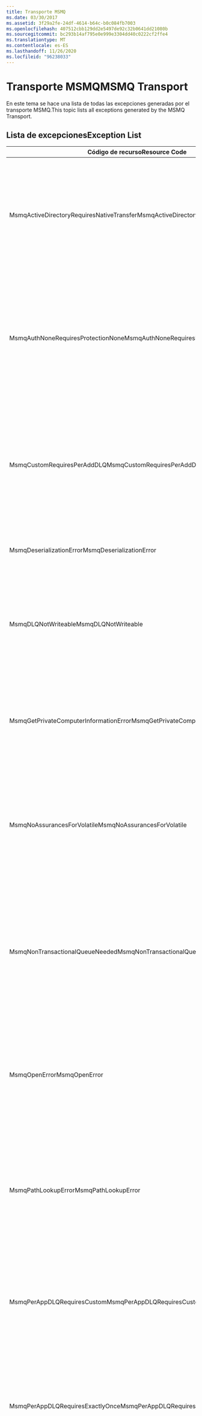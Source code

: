 ```yaml
---
title: Transporte MSMQ
ms.date: 03/30/2017
ms.assetid: 3f29a2fe-24df-4614-b64c-b0c084fb7003
ms.openlocfilehash: 407512cbb129dd2e5497de92c32b0641dd21080b
ms.sourcegitcommit: bc293b14af795e0e999e3304dd40c0222cf2ffe4
ms.translationtype: MT
ms.contentlocale: es-ES
ms.lasthandoff: 11/26/2020
ms.locfileid: "96238033"
---
```

# <a name="msmq-transport"></a><span data-ttu-id="9fc1c-102">Transporte MSMQ</span><span class="sxs-lookup"><span data-stu-id="9fc1c-102">MSMQ Transport</span></span>

<span data-ttu-id="9fc1c-103">En este tema se hace una lista de todas las excepciones generadas por el transporte MSMQ.</span><span class="sxs-lookup"><span data-stu-id="9fc1c-103">This topic lists all exceptions generated by the MSMQ Transport.</span></span>  
  
## <a name="exception-list"></a><span data-ttu-id="9fc1c-104">Lista de excepciones</span><span class="sxs-lookup"><span data-stu-id="9fc1c-104">Exception List</span></span>  
  
|<span data-ttu-id="9fc1c-105">Código de recurso</span><span class="sxs-lookup"><span data-stu-id="9fc1c-105">Resource Code</span></span>|<span data-ttu-id="9fc1c-106">Cadena de recurso</span><span class="sxs-lookup"><span data-stu-id="9fc1c-106">Resource String</span></span>|  
|-------------------|---------------------|  
|<span data-ttu-id="9fc1c-107">MsmqActiveDirectoryRequiresNativeTransfer</span><span class="sxs-lookup"><span data-stu-id="9fc1c-107">MsmqActiveDirectoryRequiresNativeTransfer</span></span>|<span data-ttu-id="9fc1c-108">Error de la validación del enlace para el mensaje.</span><span class="sxs-lookup"><span data-stu-id="9fc1c-108">The binding validation for the message failed.</span></span> <span data-ttu-id="9fc1c-109">El cliente no puede enviar mensajes.</span><span class="sxs-lookup"><span data-stu-id="9fc1c-109">The client cannot send messages.</span></span> <span data-ttu-id="9fc1c-110">Un conflicto en las propiedades del enlace produjo este error.</span><span class="sxs-lookup"><span data-stu-id="9fc1c-110">A conflict in the binding properties caused this failure.</span></span> <span data-ttu-id="9fc1c-111">UseActiveDirectory está establecido en true y QueueTransferProtocol se establece en Native.</span><span class="sxs-lookup"><span data-stu-id="9fc1c-111">The UseActiveDirectory is set to true and QueueTransferProtocol is set to Native.</span></span> <span data-ttu-id="9fc1c-112">Para resolver el conflicto, corrija una de las propiedades.</span><span class="sxs-lookup"><span data-stu-id="9fc1c-112">To resolve the conflict, correct one of the properties.</span></span>|  
|<span data-ttu-id="9fc1c-113">MsmqAuthNoneRequiresProtectionNone</span><span class="sxs-lookup"><span data-stu-id="9fc1c-113">MsmqAuthNoneRequiresProtectionNone</span></span>|<span data-ttu-id="9fc1c-114">Error en la validación del enlace para el servicio.</span><span class="sxs-lookup"><span data-stu-id="9fc1c-114">The binding validation for the service failed.</span></span> <span data-ttu-id="9fc1c-115">No se puede iniciar el punto de conexión de servicio o el cliente.</span><span class="sxs-lookup"><span data-stu-id="9fc1c-115">The service endpoint or the client cannot be started.</span></span> <span data-ttu-id="9fc1c-116">Un conflicto en las propiedades del enlace produjo este error.</span><span class="sxs-lookup"><span data-stu-id="9fc1c-116">A conflict in the binding properties caused this failure.</span></span> <span data-ttu-id="9fc1c-117">MsmqAuthenticationMode se establece en None y MsmqProtectionLevel no se establece en None.</span><span class="sxs-lookup"><span data-stu-id="9fc1c-117">The MsmqAuthenticationMode is set to None and MsmqProtectionLevel is not set to None.</span></span> <span data-ttu-id="9fc1c-118">Para resolver el conflicto, corrija una de las propiedades.</span><span class="sxs-lookup"><span data-stu-id="9fc1c-118">To resolve to conflict, correct one of the properties.</span></span>|  
|<span data-ttu-id="9fc1c-119">MsmqCustomRequiresPerAddDLQ</span><span class="sxs-lookup"><span data-stu-id="9fc1c-119">MsmqCustomRequiresPerAddDLQ</span></span>|<span data-ttu-id="9fc1c-120">Error de la validación del enlace para el mensaje.</span><span class="sxs-lookup"><span data-stu-id="9fc1c-120">The binding validation for the message failed.</span></span> <span data-ttu-id="9fc1c-121">El cliente no puede enviar los mensajes.</span><span class="sxs-lookup"><span data-stu-id="9fc1c-121">The client cannot send the message.</span></span> <span data-ttu-id="9fc1c-122">DeadLetterQueue está establecido en Custom, pero no se especifica CustomDeadLetterQueue.</span><span class="sxs-lookup"><span data-stu-id="9fc1c-122">The DeadLetterQueue is set to Custom, but the CustomDeadLetterQueue is not specified.</span></span> <span data-ttu-id="9fc1c-123">Especifique el URI de la cola de mensajes no enviados de cada aplicación en la propiedad CustomDeadLetterQueue.</span><span class="sxs-lookup"><span data-stu-id="9fc1c-123">Specify the URI of the dead letter queue for each application in the CustomDeadLetterQueue property.</span></span>|  
|<span data-ttu-id="9fc1c-124">MsmqDeserializationError</span><span class="sxs-lookup"><span data-stu-id="9fc1c-124">MsmqDeserializationError</span></span>|<span data-ttu-id="9fc1c-125">Se encontró un error al deserializar el mensaje XML.</span><span class="sxs-lookup"><span data-stu-id="9fc1c-125">An error was encountered while deserializing the XML message.</span></span> <span data-ttu-id="9fc1c-126">El mensaje no se puede recibir y se quita.</span><span class="sxs-lookup"><span data-stu-id="9fc1c-126">The message cannot be received and is dropped.</span></span>|  
|<span data-ttu-id="9fc1c-127">MsmqDLQNotWriteable</span><span class="sxs-lookup"><span data-stu-id="9fc1c-127">MsmqDLQNotWriteable</span></span>|<span data-ttu-id="9fc1c-128">Error en la validación del enlace para el cliente.</span><span class="sxs-lookup"><span data-stu-id="9fc1c-128">The binding validation for the client failed.</span></span> <span data-ttu-id="9fc1c-129">El cliente no puede enviar un mensaje.</span><span class="sxs-lookup"><span data-stu-id="9fc1c-129">The client cannot send a message.</span></span> <span data-ttu-id="9fc1c-130">La cola de mensajes no enviados especificada no existe o no se puede escribir en ella.</span><span class="sxs-lookup"><span data-stu-id="9fc1c-130">The specified dead-letter queue does not exist or cannot be written.</span></span> <span data-ttu-id="9fc1c-131">Asegúrese de que la cola existe con la autorización apropiada para escribir en ella.</span><span class="sxs-lookup"><span data-stu-id="9fc1c-131">Ensure the queue exists with the proper authorization to write to it.</span></span>|  
|<span data-ttu-id="9fc1c-132">MsmqGetPrivateComputerInformationError</span><span class="sxs-lookup"><span data-stu-id="9fc1c-132">MsmqGetPrivateComputerInformationError</span></span>|<span data-ttu-id="9fc1c-133">Error en la comprobación de la versión con el error especificado.</span><span class="sxs-lookup"><span data-stu-id="9fc1c-133">The version check failed with the specified error.</span></span> <span data-ttu-id="9fc1c-134">No se puede detectar la versión de MSMQ. Se producirá un error en todas las operaciones que estén en el canal en cola.</span><span class="sxs-lookup"><span data-stu-id="9fc1c-134">The version of MSMQ cannot be detected All operations that are on the queued channel will fail.</span></span> <span data-ttu-id="9fc1c-135">Asegúrese de que MSMQ está instalado y disponible.</span><span class="sxs-lookup"><span data-stu-id="9fc1c-135">Ensure that MSMQ is installed and is available.</span></span>|  
|<span data-ttu-id="9fc1c-136">MsmqNoAssurancesForVolatile</span><span class="sxs-lookup"><span data-stu-id="9fc1c-136">MsmqNoAssurancesForVolatile</span></span>|<span data-ttu-id="9fc1c-137">Error en la validación del enlace para el servicio.</span><span class="sxs-lookup"><span data-stu-id="9fc1c-137">The binding validation for the service failed.</span></span> <span data-ttu-id="9fc1c-138">No se puede iniciar el punto de conexión de servicio o el cliente.</span><span class="sxs-lookup"><span data-stu-id="9fc1c-138">The service endpoint or the client cannot be started.</span></span> <span data-ttu-id="9fc1c-139">La propiedad ExactlyOnce está establecida en true y la propiedad Durable está establecida en false.</span><span class="sxs-lookup"><span data-stu-id="9fc1c-139">The ExactlyOnce property is set to true and the Durable property is set to false.</span></span> <span data-ttu-id="9fc1c-140">Esto no se admite.</span><span class="sxs-lookup"><span data-stu-id="9fc1c-140">This is not supported.</span></span> <span data-ttu-id="9fc1c-141">Para resolver el conflicto, corrija una de estas propiedades.</span><span class="sxs-lookup"><span data-stu-id="9fc1c-141">To resolve the conflict, correct one of these properties.</span></span>|  
|<span data-ttu-id="9fc1c-142">MsmqNonTransactionalQueueNeeded</span><span class="sxs-lookup"><span data-stu-id="9fc1c-142">MsmqNonTransactionalQueueNeeded</span></span>|<span data-ttu-id="9fc1c-143">Se detectó una desigualdad entre el enlace y la configuración de cola de MSMQ.</span><span class="sxs-lookup"><span data-stu-id="9fc1c-143">A mismatch between the binding and MSMQ queue configuration was detected.</span></span> <span data-ttu-id="9fc1c-144">No se puede iniciar el extremo de servicio.</span><span class="sxs-lookup"><span data-stu-id="9fc1c-144">The service endpoint cannot be started.</span></span> <span data-ttu-id="9fc1c-145">La propiedad ExactlyOnce está establecida en false y la cola de la que leer los mensajes es una cola transaccional.</span><span class="sxs-lookup"><span data-stu-id="9fc1c-145">The ExactlyOnce property is set to false and the queue to read messages from is a transactional queue.</span></span> <span data-ttu-id="9fc1c-146">Corrija el error estableciendo la propiedad ExactlyOnce en true o cree un enlace no transaccional.</span><span class="sxs-lookup"><span data-stu-id="9fc1c-146">Correct the error by setting the ExactlyOnce property to true or create a non-transactional binding.</span></span>|  
|<span data-ttu-id="9fc1c-147">MsmqOpenError</span><span class="sxs-lookup"><span data-stu-id="9fc1c-147">MsmqOpenError</span></span>|<span data-ttu-id="9fc1c-148">Se produjo un error al abrir la cola especificada.</span><span class="sxs-lookup"><span data-stu-id="9fc1c-148">An error occurred while opening the specified queue.</span></span> <span data-ttu-id="9fc1c-149">El mensaje no se puede enviar o recibir desde la cola.</span><span class="sxs-lookup"><span data-stu-id="9fc1c-149">The message cannot be sent or received from the queue.</span></span> <span data-ttu-id="9fc1c-150">Asegúrese de que MSMQ está instalado y ejecutándose.</span><span class="sxs-lookup"><span data-stu-id="9fc1c-150">Ensure that MSMQ is installed and running.</span></span> <span data-ttu-id="9fc1c-151">También asegúrese de que la cola está disponible para abrir con la autorización y el modo de acceso necesario.</span><span class="sxs-lookup"><span data-stu-id="9fc1c-151">Also ensure that the queue is available to open with the required access mode and authorization.</span></span>|  
|<span data-ttu-id="9fc1c-152">MsmqPathLookupError</span><span class="sxs-lookup"><span data-stu-id="9fc1c-152">MsmqPathLookupError</span></span>|<span data-ttu-id="9fc1c-153">Se produjo un error al convertir el nombre de ruta de la cola especificado en el nombre de formato.</span><span class="sxs-lookup"><span data-stu-id="9fc1c-153">An error occurred when converting the specified queue path name to the format name.</span></span> <span data-ttu-id="9fc1c-154">Error en todas las operaciones del canal en cola.</span><span class="sxs-lookup"><span data-stu-id="9fc1c-154">All operations on the queued channel failed.</span></span> <span data-ttu-id="9fc1c-155">Asegúrese de que la dirección de la cola es válida.</span><span class="sxs-lookup"><span data-stu-id="9fc1c-155">Ensure that the queue address is valid.</span></span> <span data-ttu-id="9fc1c-156">MSMQ debe estar instalado con la integración de Active Directory habilitada y se ha de poder obtener acceso a él.</span><span class="sxs-lookup"><span data-stu-id="9fc1c-156">MSMQ must be installed with Active Directory integration enabled and access to it is available.</span></span>|  
|<span data-ttu-id="9fc1c-157">MsmqPerAppDLQRequiresCustom</span><span class="sxs-lookup"><span data-stu-id="9fc1c-157">MsmqPerAppDLQRequiresCustom</span></span>|<span data-ttu-id="9fc1c-158">Error en la validación del enlace en el cliente.</span><span class="sxs-lookup"><span data-stu-id="9fc1c-158">The binding validation on the client failed.</span></span> <span data-ttu-id="9fc1c-159">El cliente no puede enviar mensajes.</span><span class="sxs-lookup"><span data-stu-id="9fc1c-159">The client cannot send messages.</span></span> <span data-ttu-id="9fc1c-160">La propiedad CustomDeadLetterQueue se establece, pero la propiedad DeadLetterQueue no se establece en Custom.</span><span class="sxs-lookup"><span data-stu-id="9fc1c-160">The CustomDeadLetterQueue property is set, but the DeadLetterQueue property is not set to Custom.</span></span> <span data-ttu-id="9fc1c-161">Establezca la propiedad DeadLetterQueue en Custom.</span><span class="sxs-lookup"><span data-stu-id="9fc1c-161">Set the DeadLetterQueue property to Custom.</span></span>|  
|<span data-ttu-id="9fc1c-162">MsmqPerAppDLQRequiresExactlyOnce</span><span class="sxs-lookup"><span data-stu-id="9fc1c-162">MsmqPerAppDLQRequiresExactlyOnce</span></span>|<span data-ttu-id="9fc1c-163">Error en la validación del enlace para el cliente.</span><span class="sxs-lookup"><span data-stu-id="9fc1c-163">The binding validation for the client failed.</span></span> <span data-ttu-id="9fc1c-164">El cliente no puede enviar mensajes.</span><span class="sxs-lookup"><span data-stu-id="9fc1c-164">The client cannot send messages.</span></span> <span data-ttu-id="9fc1c-165">Un conflicto en las propiedades del enlace está causando este error.</span><span class="sxs-lookup"><span data-stu-id="9fc1c-165">A conflict in the binding properties is causing the failure.</span></span> <span data-ttu-id="9fc1c-166">Para utilizar la cola de mensajes no enviados personalizada, ExactlyOnce debe establecerse en true para resolver el conflicto.</span><span class="sxs-lookup"><span data-stu-id="9fc1c-166">To use the custom dead-letter queue, ExactlyOnce must be set to true to resolve to conflict.</span></span>|  
|<span data-ttu-id="9fc1c-167">MsmqPerAppDLQRequiresMsmq4</span><span class="sxs-lookup"><span data-stu-id="9fc1c-167">MsmqPerAppDLQRequiresMsmq4</span></span>|<span data-ttu-id="9fc1c-168">Se detectó una desigualdad entre el enlace y la configuración de MSMQ.</span><span class="sxs-lookup"><span data-stu-id="9fc1c-168">A mismatch between the binding and MSMQ configuration was detected.</span></span> <span data-ttu-id="9fc1c-169">El cliente no puede enviar mensajes.</span><span class="sxs-lookup"><span data-stu-id="9fc1c-169">The client cannot send messages.</span></span> <span data-ttu-id="9fc1c-170">Para utilizar la cola de mensajes no enviados personalizada, debe tener la versión 4.0 o posterior de MSMQ.</span><span class="sxs-lookup"><span data-stu-id="9fc1c-170">To use the custom dead-letter queue, you must have MSMQ version 4.0 or higher.</span></span> <span data-ttu-id="9fc1c-171">Si no tiene la versión 4.0 de MSMQ o posterior, establezca la propiedad DeadLetterQueue en System o None.</span><span class="sxs-lookup"><span data-stu-id="9fc1c-171">If you do not have MSMQ version 4.0 or higher set the DeadLetterQueue property to System or None.</span></span>|  
|<span data-ttu-id="9fc1c-172">MsmqReceiveError</span><span class="sxs-lookup"><span data-stu-id="9fc1c-172">MsmqReceiveError</span></span>|<span data-ttu-id="9fc1c-173">Se produjo un error mientras se recibía un mensaje de la cola.</span><span class="sxs-lookup"><span data-stu-id="9fc1c-173">An error occurred while receiving a message from the queue.</span></span> <span data-ttu-id="9fc1c-174">Asegúrese de que MSMQ está instalado y ejecutándose.</span><span class="sxs-lookup"><span data-stu-id="9fc1c-174">Ensure that MSMQ is installed and running.</span></span> <span data-ttu-id="9fc1c-175">Asegúrese de que la cola puede recibir.</span><span class="sxs-lookup"><span data-stu-id="9fc1c-175">Make sure the queue is available to receive from.</span></span>|  
|<span data-ttu-id="9fc1c-176">MsmqSameTransactionExpected</span><span class="sxs-lookup"><span data-stu-id="9fc1c-176">MsmqSameTransactionExpected</span></span>|<span data-ttu-id="9fc1c-177">Se produjo un error de transacción para esta sesión.</span><span class="sxs-lookup"><span data-stu-id="9fc1c-177">A transaction error occurred for this session.</span></span> <span data-ttu-id="9fc1c-178">Error en el canal de la sesión.</span><span class="sxs-lookup"><span data-stu-id="9fc1c-178">The session channel is faulted.</span></span> <span data-ttu-id="9fc1c-179">No se pueden enviar ni recibir mensajes en la sesión.</span><span class="sxs-lookup"><span data-stu-id="9fc1c-179">Messages in the session cannot be sent or received.</span></span> <span data-ttu-id="9fc1c-180">Una sesión en cola no puede asociarse a más de una transacción.</span><span class="sxs-lookup"><span data-stu-id="9fc1c-180">A queued session cannot be associated with more than one transaction.</span></span> <span data-ttu-id="9fc1c-181">Asegúrese de que todos los mensajes en la sesión se envían o se reciben utilizando una única transacción.</span><span class="sxs-lookup"><span data-stu-id="9fc1c-181">Ensure that all messages in the session are sent or received using a single transaction.</span></span>|  
|<span data-ttu-id="9fc1c-182">MsmqSendError</span><span class="sxs-lookup"><span data-stu-id="9fc1c-182">MsmqSendError</span></span>|<span data-ttu-id="9fc1c-183">Se produjo un error al enviar a la cola especificada.</span><span class="sxs-lookup"><span data-stu-id="9fc1c-183">An error occurred while sending to the specified queue.</span></span> <span data-ttu-id="9fc1c-184">Asegúrese de que MSMQ está instalado y ejecutándose.</span><span class="sxs-lookup"><span data-stu-id="9fc1c-184">Ensure that MSMQ is installed and running.</span></span> <span data-ttu-id="9fc1c-185">Si está enviando a una cola local, asegúrese de que la cola existe con el modo de acceso y autorización requeridos.</span><span class="sxs-lookup"><span data-stu-id="9fc1c-185">If you are sending to a local queue, ensure the queue exists with the required access mode and authorization.</span></span>|  
|<span data-ttu-id="9fc1c-186">MsmqTimeSpanTooLarge</span><span class="sxs-lookup"><span data-stu-id="9fc1c-186">MsmqTimeSpanTooLarge</span></span>|<span data-ttu-id="9fc1c-187">El período de vida del mensaje es demasiado grande.</span><span class="sxs-lookup"><span data-stu-id="9fc1c-187">The message time to live is too large.</span></span> <span data-ttu-id="9fc1c-188">No se puede enviar el mensaje.</span><span class="sxs-lookup"><span data-stu-id="9fc1c-188">The message cannot be sent.</span></span> <span data-ttu-id="9fc1c-189">El mensaje Time To Live (TTL) no puede superar el valor máximo de Int32.</span><span class="sxs-lookup"><span data-stu-id="9fc1c-189">The message Time To Live (TTL) cannot exceed the Int32 maximum value.</span></span>|  
|<span data-ttu-id="9fc1c-190">MsmqTokenProviderNeededForCertificates</span><span class="sxs-lookup"><span data-stu-id="9fc1c-190">MsmqTokenProviderNeededForCertificates</span></span>|<span data-ttu-id="9fc1c-191">No se puede encontrar un X509SecurityTokenProvider.</span><span class="sxs-lookup"><span data-stu-id="9fc1c-191">An X509SecurityTokenProvider cannot be found.</span></span> <span data-ttu-id="9fc1c-192">No se puede enviar el mensaje.</span><span class="sxs-lookup"><span data-stu-id="9fc1c-192">The message cannot be sent.</span></span> <span data-ttu-id="9fc1c-193">El modo de autenticación del certificado requiere un proveedor de tokens de X.509.</span><span class="sxs-lookup"><span data-stu-id="9fc1c-193">The certificate authentication mode requires an X.509 token provider.</span></span> <span data-ttu-id="9fc1c-194">Asegúrese de que un proveedor de tokens de seguridad está disponible para el certificado instalado.</span><span class="sxs-lookup"><span data-stu-id="9fc1c-194">Make sure a security token provider is available for the installed certificate.</span></span>|  
|<span data-ttu-id="9fc1c-195">MsmqTransactedDLQExpected</span><span class="sxs-lookup"><span data-stu-id="9fc1c-195">MsmqTransactedDLQExpected</span></span>|<span data-ttu-id="9fc1c-196">Se produjo una desigualdad entre el enlace y la configuración de MSMQ.</span><span class="sxs-lookup"><span data-stu-id="9fc1c-196">A mismatch occurred between the binding and the MSMQ configuration.</span></span> <span data-ttu-id="9fc1c-197">No se pueden enviar mensajes.</span><span class="sxs-lookup"><span data-stu-id="9fc1c-197">Messages cannot be sent.</span></span> <span data-ttu-id="9fc1c-198">La cola de mensajes no enviados personalizada especificada en el enlace debe ser una cola de transacción.</span><span class="sxs-lookup"><span data-stu-id="9fc1c-198">The custom dead-letter queue specified in the binding must be a transaction queue.</span></span> <span data-ttu-id="9fc1c-199">Asegúrese de que la dirección de la cola de mensajes no enviados personalizada es correcta y de que la cola es transaccional.</span><span class="sxs-lookup"><span data-stu-id="9fc1c-199">Ensure that the custom dead-letter queue address is correct and the queue is a transactional queue.</span></span>|  
|<span data-ttu-id="9fc1c-200">MsmqTransactionalQueueNeeded</span><span class="sxs-lookup"><span data-stu-id="9fc1c-200">MsmqTransactionalQueueNeeded</span></span>|<span data-ttu-id="9fc1c-201">Se produjo una desigualdad entre el enlace y la configuración de cola de MSMQ.</span><span class="sxs-lookup"><span data-stu-id="9fc1c-201">A mismatch between the binding and the MSMQ queue configuration occurred.</span></span> <span data-ttu-id="9fc1c-202">No se puede iniciar el extremo de servicio.</span><span class="sxs-lookup"><span data-stu-id="9fc1c-202">The service endpoint cannot be started.</span></span> <span data-ttu-id="9fc1c-203">La propiedad ExactlyOnce se establece en true y la cola de la que leer los mensajes no es una cola transaccional.</span><span class="sxs-lookup"><span data-stu-id="9fc1c-203">The ExactlyOnce property is set to true and the queue to read messages from is not a transactional queue.</span></span> <span data-ttu-id="9fc1c-204">Para corregir el error, establezca la propiedad ExactlyOnce en false o cree una cola transaccional para este enlace.</span><span class="sxs-lookup"><span data-stu-id="9fc1c-204">To correct to the error, set the ExactlyOnce property to false or create a transactional queue for this binding.</span></span>|  
|<span data-ttu-id="9fc1c-205">MsmqTransactionCurrentRequired</span><span class="sxs-lookup"><span data-stu-id="9fc1c-205">MsmqTransactionCurrentRequired</span></span>|<span data-ttu-id="9fc1c-206">Ninguna transacción está disponible para enviar mensajes en la sesión.</span><span class="sxs-lookup"><span data-stu-id="9fc1c-206">No transaction is available to send messages in the session.</span></span> <span data-ttu-id="9fc1c-207">Enviar un mensaje en una sesión en cola requiere una transacción.</span><span class="sxs-lookup"><span data-stu-id="9fc1c-207">To send a message in a queued session requires a transaction.</span></span> <span data-ttu-id="9fc1c-208">Asegúrese de que un ámbito de la transacción se especifica para enviar el mensaje en la sesión.</span><span class="sxs-lookup"><span data-stu-id="9fc1c-208">Ensure that a transaction scope is specified to send the message in the session.</span></span>|  
|<span data-ttu-id="9fc1c-209">MsmqTransactionRequired</span><span class="sxs-lookup"><span data-stu-id="9fc1c-209">MsmqTransactionRequired</span></span>|<span data-ttu-id="9fc1c-210">Se requiere una transacción pero no está disponible.</span><span class="sxs-lookup"><span data-stu-id="9fc1c-210">A transaction is required but is not available.</span></span> <span data-ttu-id="9fc1c-211">No se puede enviar ni recibir mensajes.</span><span class="sxs-lookup"><span data-stu-id="9fc1c-211">Messages cannot be sent or received.</span></span> <span data-ttu-id="9fc1c-212">Asegúrese de que el ámbito de la transacción se especifica para enviar o recibir mensajes.</span><span class="sxs-lookup"><span data-stu-id="9fc1c-212">Ensure that the transaction scope is specified to send or receive messages.</span></span>|  
|<span data-ttu-id="9fc1c-213">MsmqUnsupportedSerializationFormat</span><span class="sxs-lookup"><span data-stu-id="9fc1c-213">MsmqUnsupportedSerializationFormat</span></span>|<span data-ttu-id="9fc1c-214">Se produjo un error de deserialización.</span><span class="sxs-lookup"><span data-stu-id="9fc1c-214">A deserialization error occurred.</span></span> <span data-ttu-id="9fc1c-215">El mensaje no se puede recibir y se quita.</span><span class="sxs-lookup"><span data-stu-id="9fc1c-215">The message cannot be received and is dropped.</span></span> <span data-ttu-id="9fc1c-216">No se admite el formato de serialización especificado.</span><span class="sxs-lookup"><span data-stu-id="9fc1c-216">The specified serialization format is not supported.</span></span>|  
|<span data-ttu-id="9fc1c-217">MsmqWrongPrivateQueueSyntax</span><span class="sxs-lookup"><span data-stu-id="9fc1c-217">MsmqWrongPrivateQueueSyntax</span></span>|<span data-ttu-id="9fc1c-218">La dirección URL no es válida.</span><span class="sxs-lookup"><span data-stu-id="9fc1c-218">The URL is invalid.</span></span> <span data-ttu-id="9fc1c-219">La dirección URL para la cola no puede contener el carácter '$'.</span><span class="sxs-lookup"><span data-stu-id="9fc1c-219">The URL for the queue cannot contain the '$' character.</span></span> <span data-ttu-id="9fc1c-220">Utilice la sintaxis en net.msmq://machine/private/queueName para direccionar una cola privada.</span><span class="sxs-lookup"><span data-stu-id="9fc1c-220">Use the syntax in net.msmq://machine/private/queueName to address a private queue.</span></span>|
